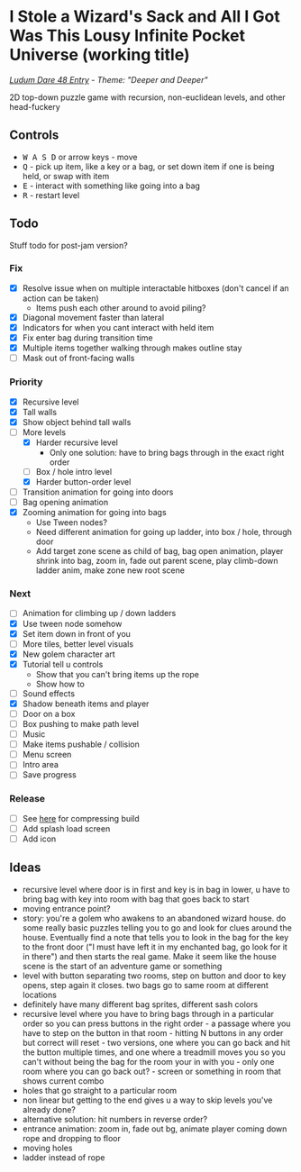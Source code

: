 # **I Stole a Wizard's Sack and All I Got Was This Lousy Infinite Pocket Universe** (working title)
*[Ludum Dare 48 Entry](https://ldjam.com/events/ludum-dare/48/i-stole-a-wizards-sack-and-all-i-got-was-this-lousy-infinite-pocket-universe) - Theme: "Deeper and Deeper"*

2D top-down puzzle game with recursion, non-euclidean levels, and other head-fuckery

## Controls
- <kbd>W A S D</kbd> or arrow keys - move
- <kbd>Q</kbd> - pick up item, like a key or a bag, or set down item if one is being held, or swap with item
- <kbd>E</kbd> - interact with something like going into a bag
- <kbd>R</kbd> - restart level

## Todo
Stuff todo for post-jam version?

### Fix
- [x] Resolve issue when on multiple interactable hitboxes (don't cancel if an action can be taken)
  - Items push each other around to avoid piling?
- [x] Diagonal movement faster than lateral
- [x] Indicators for when you cant interact with held item
- [x] Fix enter bag during transition time
- [x] Multiple items together walking through makes outline stay
- [ ] Mask out of front-facing walls

### Priority
- [x] Recursive level
- [x] Tall walls
- [x] Show object behind tall walls
- [ ] More levels
  - [x] Harder recursive level
    - Only one solution: have to bring bags through in the exact right order
  - [ ] Box / hole intro level
  - [x] Harder button-order level
- [ ] Transition animation for going into doors 
- [ ] Bag opening animation
- [x] Zooming animation for going into bags
  - Use Tween nodes?
  - Need different animation for going up ladder, into box / hole, through door
  - Add target zone scene as child of bag, bag open animation, player shrink into bag, zoom in, fade out parent scene, play climb-down ladder anim, make zone new root scene

### Next
- [ ] Animation for climbing up / down ladders
- [x] Use tween node somehow
- [x] Set item down in front of you
- [ ] More tiles, better level visuals
- [x] New golem character art
- [x] Tutorial tell u controls
  - Show that you can't bring items up the rope
  - Show how to 
- [ ] Sound effects
- [x] Shadow beneath items and player
- [ ] Door on a box
- [ ] Box pushing to make path level
- [ ] Music
- [ ] Make items pushable / collision
- [ ] Menu screen
- [ ] Intro area
- [ ] Save progress

### Release
- [ ] See [here](https://www.reddit.com/r/godot/comments/8b67lb/guide_how_to_compress_wasmpck_file_to_make_html5/) for compressing build
- [ ] Add splash load screen
- [ ] Add icon

## Ideas
- recursive level where door is in first and key is in bag in lower, u have to bring bag with key into room with bag that goes back to start
- moving entrance point?
- story: you're a golem who awakens to an abandoned wizard house. do some really basic puzzles telling you to go and look for clues around the house. Eventually find a note that tells you to look in the bag for the key to the front door ("I must have left it in my enchanted bag, go look for it in there") and then starts the real game. Make it seem like the house scene is the start of an adventure game or something
- level with button separating two rooms, step on button and door to key opens, step again it closes. two bags go to same room at different locations
- definitely have many different bag sprites, different sash colors
- recursive level where you have to bring bags through in a particular order so you can press buttons in the right order - a passage where you have to step on the button in that room - hitting N buttons in any order but correct will reset - two versions, one where you can go back and hit the button multiple times, and one where a treadmill moves you so you can't without being the bag for the room your in with you - only one room where you can go back out? - screen or something in room that shows current combo
- holes that go straight to a particular room
- non linear but getting to the end gives u a way to skip levels you've already done?
- alternative solution: hit numbers in reverse order?
- entrance animation: zoom in, fade out bg, animate player coming down rope and dropping to floor
- moving holes
- ladder instead of rope
